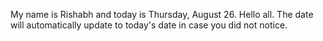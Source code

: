 My name is Rishabh and today is Thursday, August 26. Hello all. The date will automatically update to today's date in case you did not notice.
